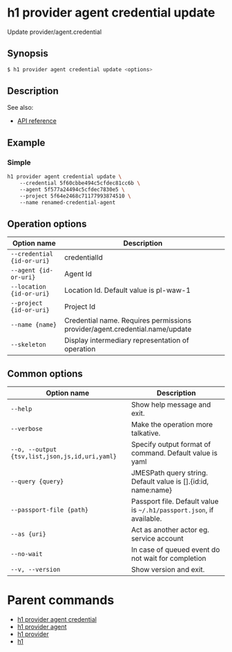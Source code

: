 
# h1 provider agent credential update

Update provider/agent.credential

## Synopsis

```bash
$ h1 provider agent credential update <options>
```

## Description

See also:

* [API reference](https://api.hyperone.com/v2/docs#operation/provider_project_agent_credential_patch)

## Example


### Simple

```bash
h1 provider agent credential update \ 
	--credential 5f60cbbe494c5cfdec81cc6b \ 
	--agent 5f577a24494c5cfdec7830e5 \ 
	--project 5f64e2468c71177993874510 \ 
	--name renamed-credential-agent
```

## Operation options

| Option name                    | Description                                                                 |
| ------------------------------ | --------------------------------------------------------------------------- |
| ```--credential {id-or-uri}``` | credentialId                                                                |
| ```--agent {id-or-uri}```      | Agent Id                                                                    |
| ```--location {id-or-uri}```   | Location Id. Default value is pl-waw-1                                      |
| ```--project {id-or-uri}```    | Project Id                                                                  |
| ```--name {name}```            | Credential name. Requires permissions provider/agent.credential.name/update |
| ```--skeleton```               | Display intermediary representation of operation                            |

## Common options

| Option name                                        | Description                                                              |
| -------------------------------------------------- | ------------------------------------------------------------------------ |
| ```--help```                                       | Show help message and exit.                                              |
| ```--verbose```                                    | Make the operation more talkative.                                       |
| ```--o, --output {tsv,list,json,js,id,uri,yaml}``` | Specify output format of command. Default value is yaml                  |
| ```--query {query}```                              | JMESPath query string. Default value is [].\{id:id, name:name\}          |
| ```--passport-file {path}```                       | Passport file. Default value is ```~/.h1/passport.json```, if available. |
| ```--as {uri}```                                   | Act as another actor eg. service account                                 |
| ```--no-wait```                                    | In case of queued event do not wait for completion                       |
| ```--v, --version```                               | Show version and exit.                                                   |

# Parent commands

* [h1 provider agent credential](./../README.md)
* [h1 provider agent](./../../README.md)
* [h1 provider](./../../../README.md)
* [h1](./../../../../README.md)
